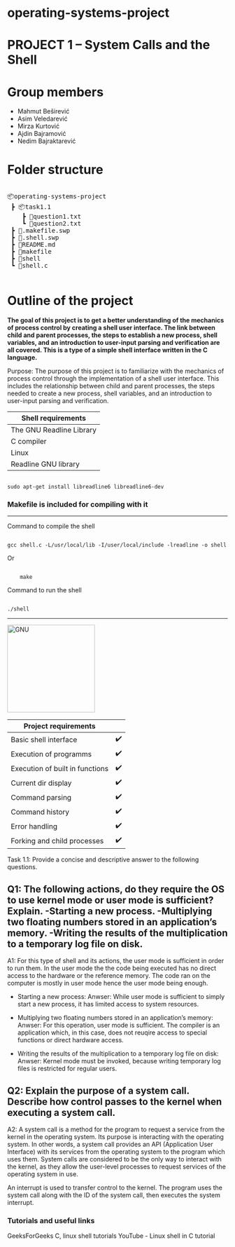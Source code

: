 # operating-systems-project

# PROJECT 1 – System Calls and the Shell

# Group members
- Mahmut Beširević
- Asim Veledarević
- Mirza Kurtović
- Ajdin Bajramović
- Nedim Bajraktarević

# Folder structure


<pre>

📦operating-systems-project
 ┣ 📦task1.1
	┣ 📜question1.txt
 	┗ 📜question2.txt
 ┣ 📜.makefile.swp
 ┣ 📜.shell.swp
 ┣ 📜README.md
 ┣ 📜makefile
 ┣ 📜shell
 ┗ 📜shell.c

</pre>

# Outline of the project

<b>The goal of this project is to get a better understanding of the mechanics of process control by creating a shell user interface. The link between child and parent processes, the steps to establish a new process, shell variables, and an introduction to user-input parsing and verification are all covered. This is a type of a simple shell interface written in the C language.  </b>

Purpose: The purpose of this project is to familiarize with the mechanics of process control through the implementation of a shell user interface. This includes the relationship between child and parent processes, the steps needed to create a new process, shell variables, and an introduction to user-input parsing and verification.

| Shell requirements       |
| ------------------------ |
| The GNU Readline Library |
| C compiler               |
| Linux                    |
| Readline GNU library     |

<code>
sudo apt-get install libreadline6 libreadline6-dev
</code>

<h3>Makefile is included for compiling with it</h3>

---

Command to compile the shell

<code>
gcc shell.c -L/usr/local/lib -I/user/local/include -lreadline -o shell
</code>

Or

<code>
	make
</code>

Command to run the shell

<code>
./shell
</code>

---

<img src="https://upload.wikimedia.org/wikipedia/commons/8/83/The_GNU_logo.png" alt="GNU" width="200" height="200"/>

| Project requirements            |     |
| ------------------------------- | --- |
| Basic shell interface           | ✔️  |
| Execution of programms          | ✔️  |
| Execution of built in functions | ✔️  |
| Current dir display             | ✔️  |
| Command parsing                 | ✔️  |
| Command history                 | ✔️  |
| Error handling                  | ✔️  |
| Forking and child processes     | ✔️  |

Task 1.1: Provide a concise and descriptive answer to the following questions.

<h2>Q1: The following actions, do they require the OS to use kernel mode or user mode is sufficient? Explain.
-Starting a new process.
-Multiplying two floating numbers stored in an application’s memory.
-Writing the results of the multiplication to a temporary log file on disk.</h2>

A1: For this type of shell and its actions, the user mode is sufficient in order to run them. In the user mode the the code being executed has no direct access to the hardware or the reference memory.
The code ran on the computer is mostly in user mode hence the user mode being enough.

- Starting a new process:
  Anwser: While user mode is sufficient to simply start a new process, it has limited access to system resources.
  
- Multiplying two floating numbers stored in an application’s memory:
  Anwser: For this operation, user mode is sufficient. The compiler is an application which, in this case, does not reuqire access to special functions or direct hardware         access.

- Writing the results of the multiplication to a temporary log file on disk:
  Anwser: Kernel mode must be invoked, because writing temporary log files is restricted for regular users.

<h2>Q2: Explain the purpose of a system call. Describe how control passes to the kernel when executing a system call.</h2>

A2: A system call is a method for the program to request a service from the kernel in the operating system. Its purpose is interacting with the operating system. In other words, a system call provides an API (Application User Interface) with its services from the operating system to the program which uses them.
System calls are considered to be the only way to interact with the kernel, as they allow the user-level processes to request services of the operating system in use.

An interrupt is used to transfer control to the kernel. The program uses the system call along with the ID of the system call, then executes the system interrupt.

<h3>Tutorials and useful links</h3>

GeeksForGeeks C, linux shell tutorials
YouTube - Linux shell in C tutorial
